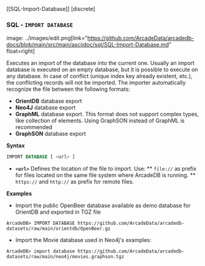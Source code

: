 [[SQL-Import-Database]]
[discrete]

### SQL - `IMPORT DATABASE`

image:
../images/edit.png[link="https://github.com/ArcadeData/arcadedb-docs/blob/main/src/main/asciidoc/sql/SQL-Import-Database.md" float=right]

Executes an import of the database into the current one. Usually an import database is executed on an empty database, but it is
possible to execute on any database. In case of conflict (unique index key already existent, etc.), the conflicting records will not
be imported. The importer automatically recognize the file between the following formats:

- **OrientDB** database export
- **Neo4J** database export
- **GraphML** database export. This format does not support complex types, like collection of elements. Using GraphSON instead of
  GraphML is recommended
- **GraphSON** database export

**Syntax**

```sql
IMPORT DATABASE [ <url> ]
```

* **`<url>`** Defines the location of the file to import. Use:
  ** `file://` as prefix for files located on the same file system where ArcadeDB is running.
  ** `https://` and `http://` as prefix for remote files.

**Examples**

- Import the public OpenBeer database available as demo database for OrientDB and exported in TGZ file

```
ArcadeDB> IMPORT DATABASE https://github.com/ArcadeData/arcadedb-datasets/raw/main/orientdb/OpenBeer.gz
```

- Import the Movie database used in Neo4j's examples:

```
ArcadeDB> import database https://github.com/ArcadeData/arcadedb-datasets/raw/main/neo4j/movies.graphson.tgz
```

